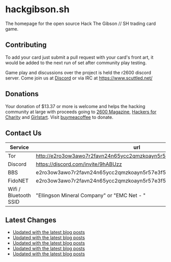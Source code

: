 # hackgibson.sh
The homepage for the open source Hack The Gibson // SH trading card game.


## Contributing

To add your card just submit a pull request with your card's front art, it would be added to the next run of set after community play testing.

Game play and discussions over the project is held the r2600 discord server. Come join us at [Discord](https://discord.com/invite/9hABUzz) or via IRC at https://www.scuttled.net/


## Donations

Your donation of $13.37 or more is welcome and helps the hacking community at large with proceeds going to [2600 Magazine](https://2600.com/), [Hackers for Charity](https://hackersforcharity.org) and [Girlstart](https://girlstart.org).  Visit [buymeacoffee](https://www.buymeacoffee.com/hackgibson.sh) to donate.


## Contact Us

Service | url
-|-
Tor | http://e2ro3ow3awo7r2favn24n65ycc2qmzkoayn5r57e3f56nvjwdcgg32ad.onion
Discord | https://discord.com/invite/9hABUzz
BBS | e2ro3ow3awo7r2favn24n65ycc2qmzkoayn5r57e3f56nvjwdcgg32ad.onion:23
FidoNET | e2ro3ow3awo7r2favn24n65ycc2qmzkoayn5r57e3f56nvjwdcgg32ad.onion:24554
Wifi / Bluetooth SSID | "Ellingson Mineral Company" or "EMC Net - <fidonet address>"

## Latest Changes
<!-- BLOG-POST-LIST:START -->
- [Updated with the latest blog posts](https://github.com/DFW2600/hackgibson.sh/commit/a5b0b37fb09caf863a9e9a8c278d966eb76616bd)
- [Updated with the latest blog posts](https://github.com/DFW2600/hackgibson.sh/commit/c0f89ee5de6589a4ccbb2cda488bf41d2a46274d)
- [Updated with the latest blog posts](https://github.com/DFW2600/hackgibson.sh/commit/5b674a03d8e5ec765d9113a7b7a906384f79783a)
- [Updated with the latest blog posts](https://github.com/DFW2600/hackgibson.sh/commit/bfd3d8091f6b0ad8eabdca39add2ee43d7266566)
- [Updated with the latest blog posts](https://github.com/DFW2600/hackgibson.sh/commit/76ba441d867ceff96fcb49462cafc2e1f044945d)
<!-- BLOG-POST-LIST:END -->
